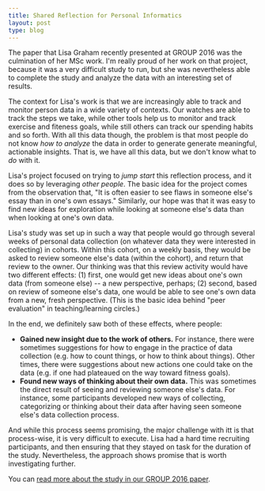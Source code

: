 ```yaml
---
title: Shared Reflection for Personal Informatics
layout: post
type: blog
---
```


The paper that Lisa Graham recently presented at GROUP 2016 was the culmination of her MSc work. I'm really proud of her work on that project, because it was a very difficult study to run, but she was nevertheless able to complete the study and analyze the data with an interesting set of results.

The context for Lisa's work is that we are increasingly able to track and monitor person data in a wide variety of contexts. Our watches are able to track the steps we take, while other tools help us to monitor and track exercise and fiteness goals, while still others can track our spending habits and so forth. With all this data though, the problem is that most people do not know _how to analyze_ the data in order to generate generate meaningful, actionable insights. That is, we have all this data, but we don't know what to _do_ with it.

Lisa's project focused on trying to _jump start_ this reflection process, and it does so by leveraging _other people_. The basic idea for the project comes from the observation that, "It is often easier to see flaws in someone else's essay than in one's own essays." Similarly, our hope was that it was easy to find new ideas for exploration while looking at someone else's data than when looking at one's own data.

Lisa's study was set up in such a way that people would go through several weeks of personal data collection (on whatever data they were interested in collecting) in cohorts. Within this cohort, on a weekly basis, they would be asked to review someone else's data (within the cohort), and return that review to the owner. Our thinking was that this review activity would have two different effects: (1) first, one would get new ideas about one's own data (from someone else) -- a new perspective, perhaps; (2) second, based on review of someone else's data, one would be able to see one's own data from a new, fresh perspective. (This is the basic idea behind "peer evaluation" in teaching/learning circles.)

In the end, we definitely saw both of these effects, where people:

* **Gained new insight due to the work of others.** For instance, there were sometimes suggestions for how to engage in the practice of data collection (e.g. how to count things, or how to think about things). Other times, there were suggestions about new actions one could take on the data (e.g. if one had plateaued on the way toward fitness goals).
* **Found new ways of thinking about their own data.** This was sometimes the direct result of seeing and reviewing someone else's data. For instance, some participants developed new ways of collecting, categorizing or thinking about their data after having seen someone else's data collection process.

And while this process seems promising, the major challenge with itt is that process-wise, it is very difficult to execute. Lisa had a hard time recruiting participants, and then ensuring that they stayed on task for the duration of the study. Nevertheless, the approach shows promise that is worth investigating further.

You can [read more about the study in our GROUP 2016 paper](http://ricelab.cpsc.ucalgary.ca/papers/graham2016sharedreflection).